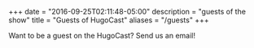 +++
date = "2016-09-25T02:11:48-05:00"
description = "guests of the show"
title = "Guests of HugoCast"
aliases = "/guests"
+++

Want to be a guest on the HugoCast? Send us an email!
